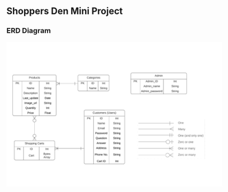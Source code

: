 ## Shoppers Den Mini Project

### ERD Diagram

![ERD Diagram here](https://github.com/Ankit7B/shoppers-den-Mini-Project/blob/master/ERD-Diagram.png)
